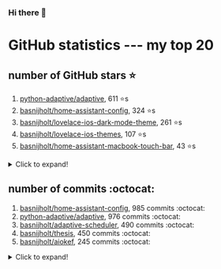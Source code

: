 ### Hi there 👋


# GitHub statistics --- my top 20

## number of GitHub stars ⭐️
1. [python-adaptive/adaptive](https://github.com/python-adaptive/adaptive/), 611 ⭐️s
2. [basnijholt/home-assistant-config](https://github.com/basnijholt/home-assistant-config/), 324 ⭐️s
3. [basnijholt/lovelace-ios-dark-mode-theme](https://github.com/basnijholt/lovelace-ios-dark-mode-theme/), 261 ⭐️s
4. [basnijholt/lovelace-ios-themes](https://github.com/basnijholt/lovelace-ios-themes/), 107 ⭐️s
5. [basnijholt/home-assistant-macbook-touch-bar](https://github.com/basnijholt/home-assistant-macbook-touch-bar/), 43 ⭐️s
<details><summary>Click to expand!</summary>

6. [basnijholt/thesis-cover](https://github.com/basnijholt/thesis-cover/), 10 ⭐️s
7. [basnijholt/aiokef](https://github.com/basnijholt/aiokef/), 9 ⭐️s
8. [basnijholt/iOSMessageExport](https://github.com/basnijholt/iOSMessageExport/), 9 ⭐️s
9. [basnijholt/adaptive-scheduler](https://github.com/basnijholt/adaptive-scheduler/), 8 ⭐️s
10. [basnijholt/instacron](https://github.com/basnijholt/instacron/), 8 ⭐️s
11. [basnijholt/ipynb_git_filters](https://github.com/basnijholt/ipynb_git_filters/), 5 ⭐️s
12. [basnijholt/lovelace-ios-light-mode-theme](https://github.com/basnijholt/lovelace-ios-light-mode-theme/), 5 ⭐️s
13. [basnijholt/molecular-dynamics-Python](https://github.com/basnijholt/molecular-dynamics-Python/), 5 ⭐️s
14. [basnijholt/orbitalfield](https://github.com/basnijholt/orbitalfield/), 5 ⭐️s
15. [basnijholt/psychedelic-data-science](https://github.com/basnijholt/psychedelic-data-science/), 4 ⭐️s
16. [basnijholt/thesis](https://github.com/basnijholt/thesis/), 4 ⭐️s
17. [basnijholt/variational-quantum-monte-carlo](https://github.com/basnijholt/variational-quantum-monte-carlo/), 4 ⭐️s
18. [basnijholt/yaml2bib](https://github.com/basnijholt/yaml2bib/), 4 ⭐️s
19. [basnijholt/arxiv-feed-mailer](https://github.com/basnijholt/arxiv-feed-mailer/), 3 ⭐️s
20. [basnijholt/hpc05](https://github.com/basnijholt/hpc05/), 3 ⭐️s

</details>



## number of commits :octocat:

1. [basnijholt/home-assistant-config](https://github.com/basnijholt/home-assistant-config/), 985 commits :octocat:
2. [python-adaptive/adaptive](https://github.com/python-adaptive/adaptive/), 976 commits :octocat:
3. [basnijholt/adaptive-scheduler](https://github.com/basnijholt/adaptive-scheduler/), 490 commits :octocat:
4. [basnijholt/thesis](https://github.com/basnijholt/thesis/), 450 commits :octocat:
5. [basnijholt/aiokef](https://github.com/basnijholt/aiokef/), 245 commits :octocat:
<details><summary>Click to expand!</summary>

6. [conda-forge/staged-recipes](https://github.com/conda-forge/staged-recipes/), 211 commits :octocat:
7. [python-adaptive/paper](https://github.com/python-adaptive/paper/), 198 commits :octocat:
8. [ohld/igbot](https://github.com/ohld/igbot/), 191 commits :octocat:
9. [basnijholt/spin-orbit-nanowires](https://github.com/basnijholt/spin-orbit-nanowires/), 189 commits :octocat:
10. [home-assistant/core](https://github.com/home-assistant/core/), 173 commits :octocat:
11. [basnijholt/media_player.kef](https://github.com/basnijholt/media_player.kef/), 156 commits :octocat:
12. [basnijholt/hpc05](https://github.com/basnijholt/hpc05/), 151 commits :octocat:
13. [basnijholt/lovelace-ios-themes](https://github.com/basnijholt/lovelace-ios-themes/), 138 commits :octocat:
14. [basnijholt/instacron](https://github.com/basnijholt/instacron/), 115 commits :octocat:
15. [basnijholt/nijho.lt](https://github.com/basnijholt/nijho.lt/), 112 commits :octocat:
16. [basnijholt/lovelace-ios-dark-mode-theme](https://github.com/basnijholt/lovelace-ios-dark-mode-theme/), 71 commits :octocat:
17. [basnijholt/lovelace-ios-light-mode-theme](https://github.com/basnijholt/lovelace-ios-light-mode-theme/), 65 commits :octocat:
18. [basnijholt/home-assistant-macbook-touch-bar](https://github.com/basnijholt/home-assistant-macbook-touch-bar/), 63 commits :octocat:
19. [basnijholt/yaml2bib](https://github.com/basnijholt/yaml2bib/), 56 commits :octocat:
20. [basnijholt/addon-otmonitor](https://github.com/basnijholt/addon-otmonitor/), 53 commits :octocat:

</details>


<!--
**basnijholt/basnijholt** is a ✨ _special_ ✨ repository because its `README.md` (this file) appears on your GitHub profile.

Here are some ideas to get you started:

- 🔭 I’m currently working on ...
- 🌱 I’m currently learning ...
- 👯 I’m looking to collaborate on ...
- 🤔 I’m looking for help with ...
- 💬 Ask me about ...
- 📫 How to reach me: ...
- 😄 Pronouns: ...
- ⚡ Fun fact: ...
-->
